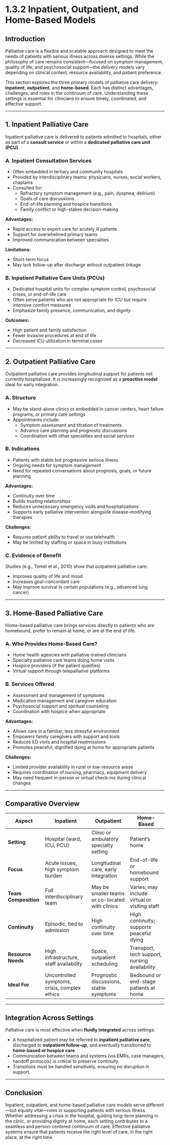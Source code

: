 # 1.3.2 Inpatient, Outpatient, and Home-Based Models

## Introduction

Palliative care is a flexible and scalable approach designed to meet the needs of patients with serious illness across diverse settings. While the philosophy of care remains consistent—focused on symptom management, quality of life, and psychosocial support—the delivery models vary depending on clinical context, resource availability, and patient preference.

This section explores the three primary models of palliative care delivery: **inpatient**, **outpatient**, and **home-based**. Each has distinct advantages, challenges, and roles in the continuum of care. Understanding these settings is essential for clinicians to ensure timely, coordinated, and effective support.

---

## 1. Inpatient Palliative Care

Inpatient palliative care is delivered to patients admitted to hospitals, either as part of a **consult service** or within a **dedicated palliative care unit (PCU)**.

### A. Inpatient Consultation Services

- Often embedded in tertiary and community hospitals
- Provided by interdisciplinary teams: physicians, nurses, social workers, chaplains
- Consulted for:
  - Refractory symptom management (e.g., pain, dyspnea, delirium)
  - Goals of care discussions
  - End-of-life planning and hospice transitions
  - Family conflict or high-stakes decision-making

**Advantages:**

- Rapid access to expert care for acutely ill patients
- Support for overwhelmed primary teams
- Improved communication between specialties

**Limitations:**

- Short-term focus
- May lack follow-up after discharge without outpatient linkage

### B. Inpatient Palliative Care Units (PCUs)

- Dedicated hospital units for complex symptom control, psychosocial crises, or end-of-life care
- Often serve patients who are not appropriate for ICU but require intensive comfort measures
- Emphasize family presence, communication, and dignity

**Outcomes:**

- High patient and family satisfaction
- Fewer invasive procedures at end of life
- Decreased ICU utilization in terminal cases

---

## 2. Outpatient Palliative Care

Outpatient palliative care provides longitudinal support for patients not currently hospitalized. It is increasingly recognized as a **proactive model** ideal for early integration.

### A. Structure

- May be stand-alone clinics or embedded in cancer centers, heart failure programs, or primary care settings
- Appointments include:
  - Symptom assessment and titration of treatments
  - Advance care planning and prognostic discussions
  - Coordination with other specialties and social services

### B. Indications

- Patients with stable but progressive serious illness
- Ongoing needs for symptom management
- Need for repeated conversations about prognosis, goals, or future planning

**Advantages:**

- Continuity over time
- Builds trusting relationships
- Reduces unnecessary emergency visits and hospitalizations
- Supports early palliative intervention alongside disease-modifying therapies

**Challenges:**

- Requires patient ability to travel or use telehealth
- May be limited by staffing or space in busy institutions

### C. Evidence of Benefit

Studies (e.g., Temel et al., 2010) show that outpatient palliative care:

- Improves quality of life and mood
- Increases goal-concordant care
- May improve survival in certain populations (e.g., advanced lung cancer)

---

## 3. Home-Based Palliative Care

Home-based palliative care brings services directly to patients who are homebound, prefer to remain at home, or are at the end of life.

### A. Who Provides Home-Based Care?

- Home health agencies with palliative-trained clinicians
- Specialty palliative care teams doing home visits
- Hospice providers (if the patient qualifies)
- Virtual support through telepalliative platforms

### B. Services Offered

- Assessment and management of symptoms
- Medication management and caregiver education
- Psychosocial support and spiritual counseling
- Coordination with hospice when appropriate

**Advantages:**

- Allows care in a familiar, less stressful environment
- Empowers family caregivers with support and tools
- Reduces ED visits and hospital readmissions
- Promotes peaceful, dignified dying at home for appropriate patients

**Challenges:**

- Limited provider availability in rural or low-resource areas
- Requires coordination of nursing, pharmacy, equipment delivery
- May need frequent in-person or virtual check-ins during clinical changes

---

## Comparative Overview

| **Aspect**          | **Inpatient**                                | **Outpatient**                                | **Home-Based**                                 |
|---------------------|-----------------------------------------------|-----------------------------------------------|------------------------------------------------|
| **Setting**         | Hospital (ward, ICU, PCU)                     | Clinic or ambulatory specialty setting         | Patient’s home                                 |
| **Focus**           | Acute issues, high symptom burden             | Longitudinal care, early integration           | End-of-life or homebound support                |
| **Team Composition**| Full interdisciplinary team                   | May be smaller teams or co-located with clinics| Varies; may include virtual or visiting staff   |
| **Continuity**      | Episodic, tied to admission                   | High continuity over time                      | High continuity; supports peaceful dying        |
| **Resource Needs**  | High infrastructure, staff availability       | Space, outpatient scheduling                   | Transport, tech support, nursing availability   |
| **Ideal For**       | Uncontrolled symptoms, crisis, complex ethics | Prognostic discussions, stable symptoms        | Bedbound or end-stage patients at home          |

---

## Integration Across Settings

Palliative care is most effective when **fluidly integrated** across settings:

- A hospitalized patient may be referred to **inpatient palliative care**, discharged to **outpatient follow-up**, and eventually transitioned to **home-based or hospice care**.
- Communication between teams and systems (via EMRs, case managers, handoff protocols) is critical to preserve continuity.
- Transitions must be handled sensitively, ensuring no disruption in support.

---

## Conclusion

Inpatient, outpatient, and home-based palliative care models serve different—but equally vital—roles in supporting patients with serious illness. Whether addressing a crisis in the hospital, guiding long-term planning in the clinic, or providing dignity at home, each setting contributes to a seamless and person-centered continuum of care. Effective palliative systems ensure that patients receive the right level of care, in the right place, at the right time.
